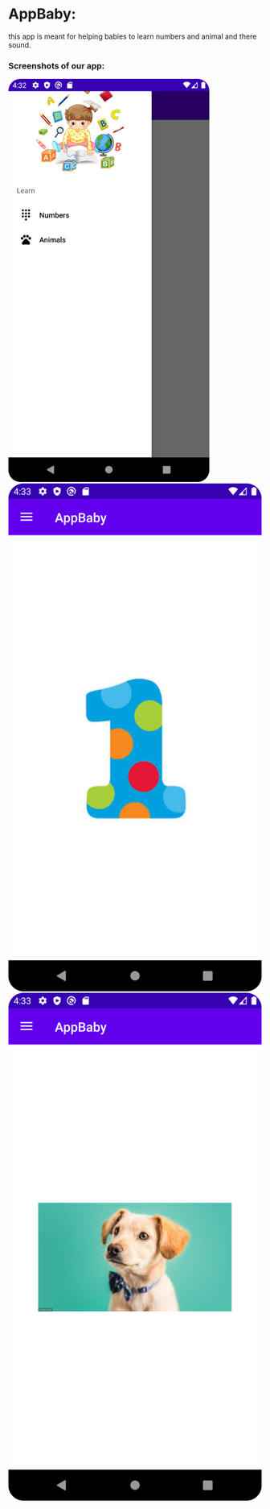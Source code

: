 # AppBaby:
this app is meant for helping babies to learn numbers and animal and there sound.

### Screenshots of our app:
<div>
  <img src='./assets/Screenshot_20230307_173240.png' alt="first image" width="400" height="auto"/>
  <img src='./assets/Screenshot_20230307_173309.png' alt="second image" />
  <img src='./assets/Screenshot_20230307_173334.png' alt="third image" />
</div>
